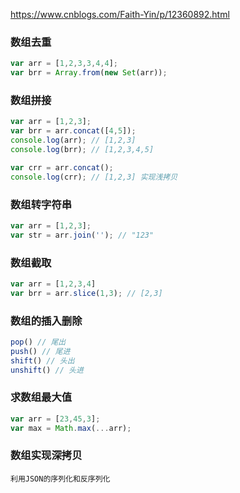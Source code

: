 https://www.cnblogs.com/Faith-Yin/p/12360892.html

### 数组去重
```js
var arr = [1,2,3,3,4,4];
var brr = Array.from(new Set(arr));
```

### 数组拼接
```js
var arr = [1,2,3];
var brr = arr.concat([4,5]);
console.log(arr); // [1,2,3]
console.log(brr); // [1,2,3,4,5]

var crr = arr.concat();
console.log(crr); // [1,2,3] 实现浅拷贝
```

### 数组转字符串
```js
var arr = [1,2,3];
var str = arr.join(''); // "123"
```

### 数组截取
```js
var arr = [1,2,3,4]
var brr = arr.slice(1,3); // [2,3]
```

### 数组的插入删除
```js
pop() // 尾出
push() // 尾进
shift() // 头出
unshift() // 头进
```

### 求数组最大值
```js
var arr = [23,45,3];
var max = Math.max(...arr);
```

### 数组实现深拷贝
```
利用JSON的序列化和反序列化
```